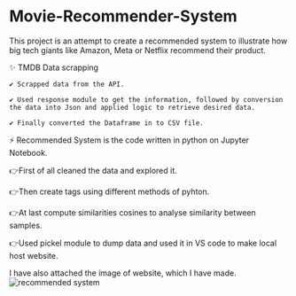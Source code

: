 # Movie-Recommender-System
This project is an attempt to create a recommended system to illustrate how big tech giants like Amazon, Meta or Netflix recommend their product.


✨ TMDB Data scrapping

    ✔ Scrapped data from the API.
    
    ✔ Used response module to get the information, followed by conversion the data into Json and applied logic to retrieve desired data.
    
    ✔ Finally converted the Dataframe in to CSV file.
    
    

⚡ Recommended System is the code written in python on Jupyter Notebook.

   👉First of all cleaned the data and explored it.
   
   👉Then create tags using different methods of pyhton.
   
   👉At last compute similarities cosines to analyse similarity between samples.
   
   👉Used pickel module to dump data and used it in VS code to make local host website.
   
  
 I have also attached the image of website, which I have made.![recommended system](https://user-images.githubusercontent.com/109498873/202842972-abd54224-1e82-4d70-abc8-4611dcb2a949.jpg)
  



